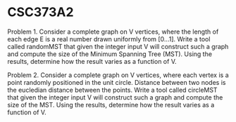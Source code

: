 # CSC373A2

Problem 1. Consider a complete graph on V vertices, where the length of each edge E is a real number drawn uniformly from [0...1]. Write a tool called randomMST that given the integer input V will construct such a graph and compute the size of the Minimum Spanning Tree (MST). Using the results, determine how the result varies as a function of V.


Problem 2. Consider a complete graph on V vertices, where each vertex is a point randomly positioned in the unit circle. Distance between two nodes is the eucledian distance between the points. Write a tool called circleMST that given the integer input V will construct such a graph and compute the size of the MST. Using the results, determine how the result varies
as a function of V.
